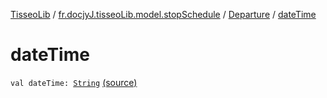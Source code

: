 [TisseoLib](../../index.md) / [fr.docjyJ.tisseoLib.model.stopSchedule](../index.md) / [Departure](index.md) / [dateTime](./date-time.md)

# dateTime

`val dateTime: `[`String`](https://kotlinlang.org/api/latest/jvm/stdlib/kotlin/-string/index.html) [(source)](https://github.com/docjyj/tisseoLib/tree/master/src/main/kotlin/fr/docjyJ/tisseoLib/model/stopSchedule/Departure.kt#L9)